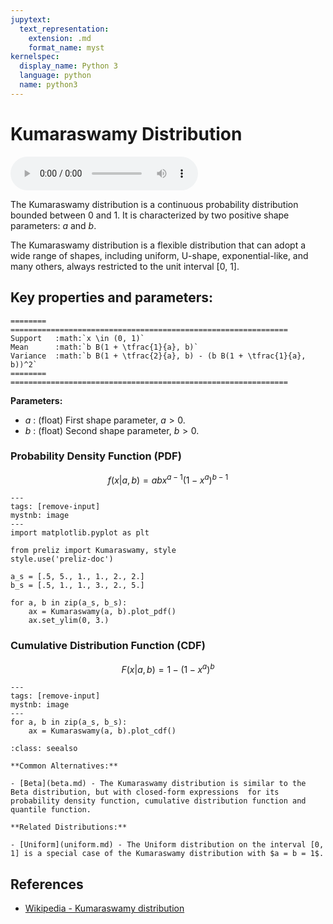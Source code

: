 ```yaml
---
jupytext:
  text_representation:
    extension: .md
    format_name: myst
kernelspec:
  display_name: Python 3
  language: python
  name: python3
---
```

# Kumaraswamy Distribution

<audio controls> <source src="../../_static/kumaraswamy.mp3" type="audio/mpeg"> This browser cannot play the pronunciation audio file for this distribution. </audio>

The Kumaraswamy distribution is a continuous probability distribution bounded between 0 and 1. It is characterized by two positive shape parameters: $a$ and $b$. 

The Kumaraswamy distribution is a flexible distribution that can adopt a wide range of shapes, including uniform, U-shape, exponential-like, and many others, always restricted to the unit interval [0, 1].

## Key properties and parameters:

```{eval-rst}
========  ==============================================================
Support   :math:`x \in (0, 1)`
Mean      :math:`b B(1 + \tfrac{1}{a}, b)`
Variance  :math:`b B(1 + \tfrac{2}{a}, b) - (b B(1 + \tfrac{1}{a}, b))^2`
========  ==============================================================
```

**Parameters:**

- $a$ : (float) First shape parameter, $a > 0$.
- $b$ : (float) Second shape parameter, $b > 0$.

### Probability Density Function (PDF)

$$
f(x|a, b) = a b x^{a-1} (1 - x^{a})^{b-1}
$$

```{code-cell}
---
tags: [remove-input]
mystnb: image
---
import matplotlib.pyplot as plt

from preliz import Kumaraswamy, style
style.use('preliz-doc')

a_s = [.5, 5., 1., 1., 2., 2.]
b_s = [.5, 1., 1., 3., 2., 5.]

for a, b in zip(a_s, b_s):
    ax = Kumaraswamy(a, b).plot_pdf()
    ax.set_ylim(0, 3.)
```

### Cumulative Distribution Function (CDF)

$$
F(x|a, b) = 1 - (1 - x^{a})^{b}
$$

```{code-cell}
---
tags: [remove-input]
mystnb: image
---
for a, b in zip(a_s, b_s):
    ax = Kumaraswamy(a, b).plot_cdf()
```

```{seealso}
:class: seealso

**Common Alternatives:**

- [Beta](beta.md) - The Kumaraswamy distribution is similar to the Beta distribution, but with closed-form expressions  for its probability density function, cumulative distribution function and quantile function.

**Related Distributions:**

- [Uniform](uniform.md) - The Uniform distribution on the interval [0, 1] is a special case of the Kumaraswamy distribution with $a = b = 1$.
```

## References

- [Wikipedia - Kumaraswamy distribution](https://en.wikipedia.org/wiki/Kumaraswamy_distribution)